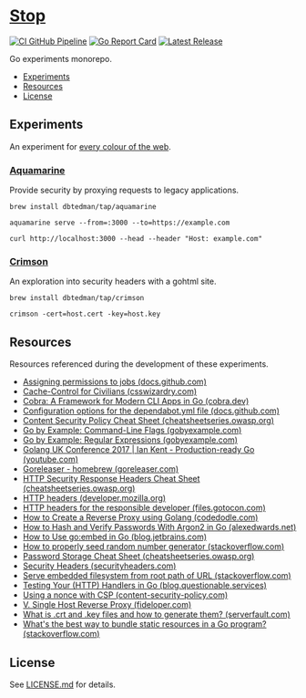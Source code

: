 # [Stop](https://github.com/dbtedman/stop)

[![CI GitHub Pipeline](https://img.shields.io/github/actions/workflow/status/dbtedman/stop/ci.yml?branch=main&style=for-the-badge&logo=github&label=ci)](https://github.com/dbtedman/stop/actions/workflows/ci.yml?query=branch%3Amain)
[![Go Report Card](https://goreportcard.com/badge/github.com/dbtedman/stop?style=for-the-badge)](https://goreportcard.com/report/github.com/dbtedman/stop)
[![Latest Release](https://img.shields.io/github/v/release/dbtedman/stop?style=for-the-badge&logo=github&color=blue)](https://github.com/dbtedman/stop/releases)

Go experiments monorepo.

- [Experiments](#experiments)
- [Resources](#resources)
- [License](#license)

## Experiments

An experiment for [every colour of the web](https://en.wikipedia.org/wiki/Web_colors).

### [Aquamarine](cmd/aquamarine/)

Provide security by proxying requests to legacy applications.

```shell
brew install dbtedman/tap/aquamarine
```

```shell
aquamarine serve --from=:3000 --to=https://example.com
```

```shell
curl http://localhost:3000 --head --header "Host: example.com"
```

### [Crimson](cmd/crimson/)

An exploration into security headers with a gohtml site.

```shell
brew install dbtedman/tap/crimson
```

```shell
crimson -cert=host.cert -key=host.key
```

## Resources

Resources referenced during the development of these experiments.

- [Assigning permissions to jobs (docs.github.com)](https://docs.github.com/en/actions/using-jobs/assigning-permissions-to-jobs)
- [Cache-Control for Civilians (csswizardry.com)](https://csswizardry.com/2019/03/cache-control-for-civilians/)
- [Cobra: A Framework for Modern CLI Apps in Go (cobra.dev)](https://cobra.dev)
- [Configuration options for the dependabot.yml file (docs.github.com)](https://docs.github.com/en/code-security/dependabot/dependabot-version-updates/configuration-options-for-the-dependabot.yml-file#package-ecosystem)
- [Content Security Policy Cheat Sheet (cheatsheetseries.owasp.org)](https://cheatsheetseries.owasp.org/cheatsheets/Content_Security_Policy_Cheat_Sheet.html)
- [Go by Example: Command-Line Flags (gobyexample.com)](https://gobyexample.com/command-line-flags)
- [Go by Example: Regular Expressions (gobyexample.com)](https://gobyexample.com/regular-expressions)
- [Golang UK Conference 2017 | Ian Kent - Production-ready Go (youtube.com)](https://www.youtube.com/watch?v=YF1qSfkDGAQ)
- [Goreleaser - homebrew (goreleaser.com)](https://goreleaser.com/customization/homebrew/)
- [HTTP Security Response Headers Cheat Sheet (cheatsheetseries.owasp.org)](https://cheatsheetseries.owasp.org/cheatsheets/HTTP_Headers_Cheat_Sheet.html)
- [HTTP headers (developer.mozilla.org)](https://developer.mozilla.org/en-US/docs/Web/HTTP/Headers)
- [HTTP headers for the responsible developer (files.gotocon.com)](https://files.gotocon.com/uploads/slides/conference_16/1117/original/Stefan-Judis-http-headers-for-the-responsible-developer.pdf)
- [How to Create a Reverse Proxy using Golang (codedodle.com)](https://www.codedodle.com/go-reverse-proxy-example.html)
- [How to Hash and Verify Passwords With Argon2 in Go (alexedwards.net)](https://www.alexedwards.net/blog/how-to-hash-and-verify-passwords-with-argon2-in-go)
- [How to Use go:embed in Go (blog.jetbrains.com)](https://blog.jetbrains.com/go/2021/06/09/how-to-use-go-embed-in-go-1-16/)
- [How to properly seed random number generator (stackoverflow.com)](https://stackoverflow.com/questions/12321133/how-to-properly-seed-random-number-generator)
- [Password Storage Cheat Sheet (cheatsheetseries.owasp.org)](https://cheatsheetseries.owasp.org/cheatsheets/Password_Storage_Cheat_Sheet.html)
- [Security Headers (securityheaders.com)](https://securityheaders.com)
- [Serve embedded filesystem from root path of URL (stackoverflow.com)](https://stackoverflow.com/questions/66248258)
- [Testing Your (HTTP) Handlers in Go (blog.questionable.services)](https://blog.questionable.services/article/testing-http-handlers-go/)
- [Using a nonce with CSP (content-security-policy.com)](https://content-security-policy.com/nonce/)
- [V. Single Host Reverse Proxy (fideloper.com)](https://fideloper.com/golang-single-host-reverse-proxy)
- [What is .crt and .key files and how to generate them? (serverfault.com)](https://serverfault.com/questions/224122#answer-224127)
- [What's the best way to bundle static resources in a Go program? (stackoverflow.com)](https://stackoverflow.com/questions/13904441)

## License

See [LICENSE.md](./LICENSE.md) for details.
